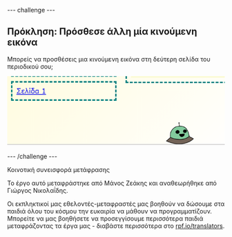 --- challenge ---

## Πρόκληση: Πρόσθεσε άλλη μία κινούμενη εικόνα

Μπορείς να προσθέσεις μια κινούμενη εικόνα στη δεύτερη σελίδα του περιοδικού σου;

![screenshot](images/magazine-animation-challenge.png)

--- /challenge ---


Κοινοτική συνεισφορά μετάφρασης

Το έργο αυτό μεταφράστηκε από Μάνος Ζεάκης και αναθεωρήθηκε από Γιώργος Νικολαΐδης.

Οι εκπληκτικοί μας εθελοντές-μεταφραστές μας βοηθούν να δώσουμε στα παιδιά όλου του κόσμου την ευκαιρία να μάθουν να προγραμματίζουν. Μπορείτε να μας βοηθήσετε να προσεγγίσουμε περισσότερα παιδιά μεταφράζοντας τα έργα μας - διαβάστε περισσότερα στο [rpf.io/translators](https://rpf.io/translators).